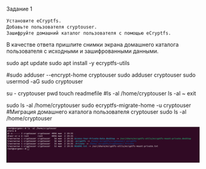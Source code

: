 Задание 1

    Установите eCryptfs.
    Добавьте пользователя cryptouser.
    Зашифруйте домашний каталог пользователя с помощью eCryptfs.

В качестве ответа пришлите снимки экрана домашнего каталога пользователя с исходными и зашифрованными данными.

sudo apt update
sudo apt install -y ecryptfs-utils

#sudo adduser --encrypt-home cryptouser
sudo adduser cryptouser
sudo usermod -aG sudo cryptouser

su - cryptouser
pwd
touch readmefile
#ls -al /home/cryptouser
ls -al ~
exit

sudo ls -al /home/cryptouser
sudo ecryptfs-migrate-home -u cryptouser #Миграция домашнего каталога пользователя cryptouser
sudo ls -al /home/cryptouser

![image](https://github.com/sergeev-Aleksandr/Sergeev-8-03-hw./blob/main/%D0%A1%D0%BD%D0%B8%D0%BC%D0%BE%D0%BA%20%D1%8D%D0%BA%D1%80%D0%B0%D0%BD%D0%B0%20%D0%BE%D1%82%202024-05-02%2019-48-19.png)
